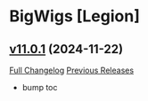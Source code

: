 # BigWigs [Legion]

## [v11.0.1](https://github.com/BigWigsMods/BigWigs_Legion/tree/v11.0.1) (2024-11-22)
[Full Changelog](https://github.com/BigWigsMods/BigWigs_Legion/compare/v11.0.0...v11.0.1) [Previous Releases](https://github.com/BigWigsMods/BigWigs_Legion/releases)

- bump toc  
